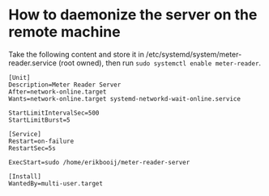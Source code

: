 # How to daemonize the server on the remote machine

Take the following content and store it in /etc/systemd/system/meter-reader.service (root owned), then
run `sudo systemctl enable meter-reader`.

```
[Unit]
Description=Meter Reader Server
After=network-online.target
Wants=network-online.target systemd-networkd-wait-online.service

StartLimitIntervalSec=500
StartLimitBurst=5

[Service]
Restart=on-failure
RestartSec=5s

ExecStart=sudo /home/erikbooij/meter-reader-server

[Install]
WantedBy=multi-user.target
```